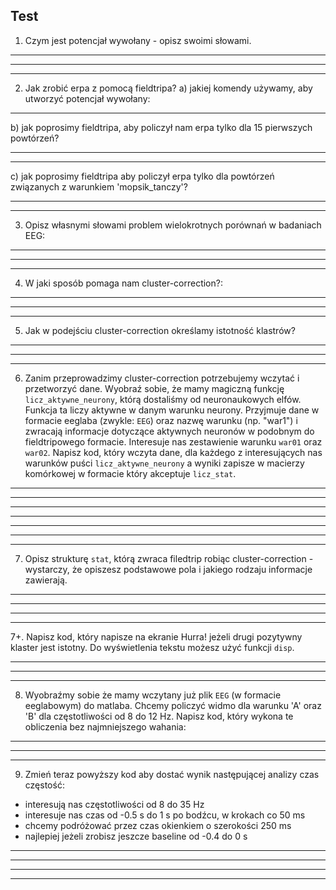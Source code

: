 Test 
----

1. Czym jest potencjał wywołany - 
   opisz swoimi słowami.
_________________________________________________________
_________________________________________________________
_________________________________________________________

2. Jak zrobić erpa z pomocą fieldtripa?
a) jakiej komendy używamy,
   aby utworzyć potencjał wywołany:
__________________________________

b) jak poprosimy fieldtripa, aby policzył nam erpa tylko dla 15 pierwszych powtórzeń?
___________________________________
___________________________________

c) jak poprosimy fieldtripa aby policzył erpa tylko dla powtórzeń związanych z warunkiem 'mopsik_tanczy'?
___________________________________
___________________________________

3. Opisz własnymi słowami problem wielokrotnych porównań w badaniach EEG:
_________________________________________________________
_________________________________________________________
_________________________________________________________

4. W jaki sposób pomaga nam cluster-correction?:
_________________________________________________________
_________________________________________________________
_________________________________________________________

5. Jak w podejściu cluster-correction określamy istotność klastrów?
_________________________________________________________
_________________________________________________________
_________________________________________________________

6. Zanim przeprowadzimy cluster-correction potrzebujemy wczytać i przetworzyć dane.
Wyobraź sobie, że mamy magiczną funkcję `licz_aktywne_neurony`, którą dostaliśmy od neuronaukowych elfów. Funkcja ta liczy aktywne w danym warunku neurony. Przyjmuje dane w formacie eeglaba (zwykle: `EEG`) oraz nazwę warunku (np. "war1") i zwracają informacje dotyczące aktywnych neuronów w podobnym do fieldtripowego formacie. Interesuje nas zestawienie warunku `war01` oraz `war02`. Napisz kod, który wczyta dane, dla każdego z interesujących nas warunków puści `licz_aktywne_neurony` a wyniki zapisze w macierzy komórkowej w formacie który akceptuje `licz_stat`.
_________________________________________________________
_________________________________________________________
_________________________________________________________
_________________________________________________________
_________________________________________________________
_________________________________________________________
_________________________________________________________

7. Opisz strukturę `stat`, którą zwraca filedtrip robiąc cluster-correction - wystarczy, że opiszesz podstawowe pola i jakiego rodzaju informacje zawierają.
_________________________________________________________
_________________________________________________________
_________________________________________________________
_________________________________________________________

7+. Napisz kod, który napisze na ekranie Hurra! jeżeli drugi pozytywny klaster jest istotny.
Do wyświetlenia tekstu możesz użyć funkcji `disp`.
_________________________________________________________
_________________________________________________________
_________________________________________________________


8. Wyobraźmy sobie że mamy wczytany już plik `EEG` (w formacie eeglabowym) do matlaba.
Chcemy policzyć widmo dla warunku 'A' oraz 'B' dla częstotliwości od 8 do 12 Hz.
Napisz kod, który wykona te obliczenia bez najmniejszego wahania:
_________________________________________________________
_________________________________________________________
_________________________________________________________

9. Zmień teraz powyższy kod aby dostać wynik następującej analizy czas częstość:
* interesują nas częstotliwości od 8 do 35 Hz
* interesuje nas czas od -0.5 s do 1 s po bodźcu, w krokach co 50 ms
* chcemy podróżować przez czas okienkiem o szerokości 250 ms
* najlepiej jeżeli zrobisz jeszcze baseline od -0.4 do 0 s
_________________________________________________________
_________________________________________________________
_________________________________________________________
_________________________________________________________



